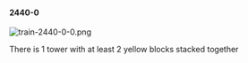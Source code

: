 #### 2440-0
![train-2440-0-0.png](https://github.com/lil-lab/nlvr/raw/master/nlvr/train/images/26/train-2440-0-0.png "train-2440-0-0.png")

There is 1 tower with at least 2 yellow blocks stacked together